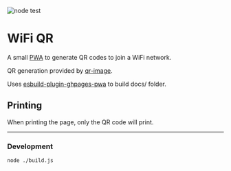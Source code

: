 ![node test](https://github.com/firien/wifi-qr/actions/workflows/node.js.yml/badge.svg?event=push)

# WiFi QR
A small [PWA](https://developer.mozilla.org/en-US/docs/Web/Apps/Progressive) to generate QR codes to join a WiFi network.

QR generation provided by [qr-image](https://github.com/alexeyten/qr-image).

Uses [esbuild-plugin-ghpages-pwa](https://github.com/firien/esbuild-plugin-ghpages-pwa) to build docs/ folder.

## Printing

When printing the page, only the QR code will print.

---

### Development

    node ./build.js
